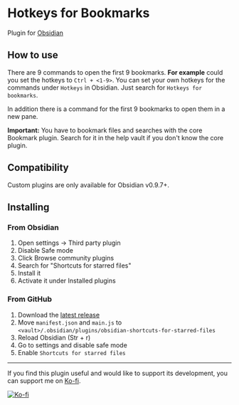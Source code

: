 # Hotkeys for Bookmarks

Plugin for [Obsidian](https://obsidian.md)

## How to use
There are 9 commands to open the first 9 bookmarks. **For example** could you set the hotkeys to `Ctrl + <1-9>`. You can set your own hotkeys for the commands under `Hotkeys` in Obsidian. Just search for `Hotkeys for bookmarks`.

In addition there is a command for the first 9 bookmarks to open them in a new pane.

**Important:** You have to bookmark files and searches with the core Bookmark plugin. Search for it in the help vault if you don't know the core plugin.


## Compatibility
Custom plugins are only available for Obsidian v0.9.7+.

## Installing

### From Obsidian
1. Open settings -> Third party plugin
2. Disable Safe mode
3. Click Browse community plugins
4. Search for "Shortcuts for starred files"
5. Install it
6. Activate it under Installed plugins


### From GitHub
1. Download the [latest release](https://github.com/Vinzent03/obsidian-shortcuts-for-starred-files/releases/latest)
2. Move `manifest.json` and `main.js` to `<vault>/.obsidian/plugins/obsidian-shortcuts-for-starred-files`
3. Reload Obsidian (Str + r)
4. Go to settings and disable safe mode
5. Enable `Shortcuts for starred files`

---

If you find this plugin useful and would like to support its development, you can support me on [Ko-fi](https://Ko-fi.com/Vinzent).

[![Ko-fi](https://ko-fi.com/img/githubbutton_sm.svg)](https://ko-fi.com/F1F195IQ5)

